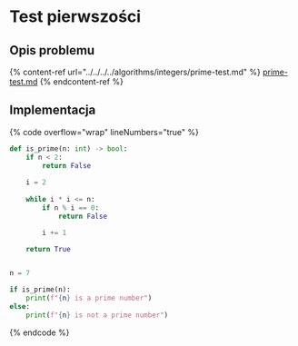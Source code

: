 # Test pierwszości

## Opis problemu

{% content-ref url="../../../../algorithms/integers/prime-test.md" %}
[prime-test.md](../../../../algorithms/integers/prime-test.md)
{% endcontent-ref %}

## Implementacja

{% code overflow="wrap" lineNumbers="true" %}
```python
def is_prime(n: int) -> bool:
    if n < 2:
        return False
    
    i = 2
    
    while i * i <= n:
        if n % i == 0:
            return False

        i += 1

    return True


n = 7

if is_prime(n):
    print(f"{n} is a prime number")
else:
    print(f"{n} is not a prime number")
```
{% endcode %}
